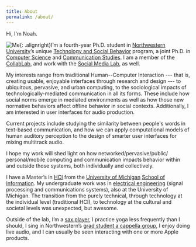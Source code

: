 ```yaml
---
title: About
permalink: /about/
---
```


Hi, I'm Noah.

![Me]({{site.baseurl}}/images/me_fordshoot.png){: .alignright}I’m a fourth-year Ph.D. student in [Northwestern University](http://www.northwestern.edu)’s unique [Technology and Social Behavior](http://tsb.northwestern.edu/) program, a joint Ph.D. in [Computer Science](http://eecs.northwestern.edu/) and [Communication Studies](http://www.communication.northwestern.edu/). I am a member of the [CollabLab](http://collablab.northwestern.edu/), and work with the [Social Media Lab](http://socialmedia.northwestern.edu/), as well.

My interests range from traditional Human--Computer Interaction --- that is, creating usable, enjoyable interfaces through research and design --- to ubiquitous, pervasive, and urban computing, to the sociological impacts of technologically-mediated communication in all its forms. These include how social norms emerge in mediated environments as well as how those new normative behaviors affect offline behavior in social contexts. Additionally, I am interested in user interfaces for audio production.

Current projects include studying the similarity between people's words in text-based communication, and how we can apply computational models of human auditory perception to the design of smarter user interfaces for mixing multitrack audio.

I hope my work will shed light on how networked/&#8203;pervasive/&#8203;public/&#8203;personal/&#8203;mobile computing and communication impacts behavior within and outside those systems, both individually and collectively.

I have a Master’s in [HCI](http://www.si.umich.edu/academics/msi/human-computer-interaction-hci) from the [University of Michigan](http://www.umich.edu/) [School of Information](http://www.si.umich.edu/). My undergraduate work was in <a title="U of M EECS" href="http://www.eecs.umich.edu/">electrical engineering</a> (signal processing and communications systems), also at the University of Michigan. The transition from the purely technical, through technology at the individual level (traditional HCI), to technology at the cultural and societal levels was unexpected, but awesome.

Outside of the lab, I’m a [sax player](http://mmb.music.umich.edu/), I practice yoga less frequently than I should, I sing in Northwestern’s [grad student a cappella group](http://groups.northwestern.edu/catatonics/), I enjoy doing live audio, and I can usually be seen interacting with one or more Apple products.